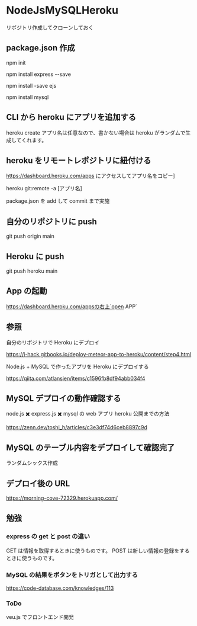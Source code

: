 # NodeJsMySQLHeroku

リポジトリ作成してクローンしておく

## package.json 作成

npm init

npm install express --save

npm install -save ejs

npm install mysql

## CLI から heroku にアプリを追加する

heroku create
アプリ名は任意なので、書かない場合は heroku がランダムで生成してくれます。

## heroku をリモートレポジトリに紐付ける

https://dashboard.heroku.com/apps にアクセスしてアプリ名をコピー]

heroku git:remote -a [アプリ名]

package.json を add して commit まで実施

## 自分のリポジトリに push

git push origin main

## Heroku に push

git push heroku main

## App の起動

https://dashboard.heroku.com/appsの右上`open APP`

## 参照

自分のリポジトリで Heroku にデプロイ

https://j-hack.gitbooks.io/deploy-meteor-app-to-heroku/content/step4.html

Node.js + MySQL で作ったアプリを Heroku にデプロイする

https://qiita.com/atlansien/items/c1596fb8df94abb034f4

## MySQL デプロイの動作確認する

node.js ✖️ express.js ✖️ mysql の web アプリ heroku 公開までの方法

https://zenn.dev/toshi_h/articles/c3e3df74d6ceb8897c9d

## MySQL のテーブル内容をデプロイして確認完了

ランダムシックス作成

## デプロイ後の URL

https://morning-cove-72329.herokuapp.com/

## 勉強

### express の get と post の違い

GET は情報を取得するときに使うものです。
POST は新しい情報の登録をするときに使うものです。

### MySQL の結果をボタンをトリガとして出力する

https://code-database.com/knowledges/113

### ToDo

veu.js でフロントエンド開発
